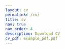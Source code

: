 ```yaml
---
layout: cv
permalink: /cv/
title: cv
nav: true
nav_order: 4
description: Download CV
cv_pdf: example_pdf.pdf
---
```

